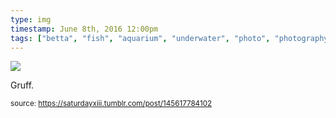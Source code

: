 ```yaml
---
type: img
timestamp: June 8th, 2016 12:00pm
tags: ["betta", "fish", "aquarium", "underwater", "photo", "photography"]
---
```

<img src="https://saturdayxiii.github.io/media/145617784102.jpg"/>

Gruff.
 
      
      
  
<small>source: https://saturdayxiii.tumblr.com/post/145617784102</small>